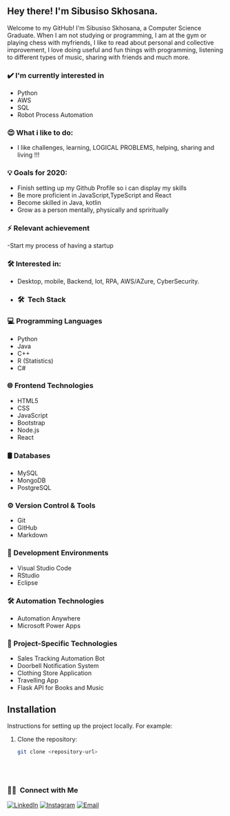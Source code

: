 <h2> Hey there! I'm Sibusiso Skhosana.</h2>

Welcome to my GitHub! I'm Sibusiso Skhosana, a Computer Science Graduate. When I am not studying or programming, I am at the gym or playing chess with myfriends, I like to read about personal and collective improvement, I love doing useful and fun things with programming, listening to different types of music, sharing with friends and much more.

### ✔️ I'm currently interested in
- Python 
- AWS
- SQL
- Robot Process Automation

### 😍 What i like to do:
- I like challenges, learning, LOGICAL PROBLEMS, helping, sharing and living !!!

### 💡 Goals for 2020:
- Finish setting up my Github Profile so i can display my skills
- Be more proficient in JavaScript,TypeScript and React
- Become skilled in Java, kotlin
- Grow as a person mentally, physically and spriritually

### ⚡ Relevant achievement
-Start my process of having a startup

### 🛠 Interested in:
- Desktop, mobile, Backend, Iot, RPA, AWS/AZure, CyberSecurity.

- <h3> 🛠 &nbsp;Tech Stack</h3>


### 💻 Programming Languages
- Python
- Java
- C++
- R (Statistics)
- C#

### 🌐 Frontend Technologies
- HTML5
- CSS
- JavaScript
- Bootstrap
- Node.js
- React

### 🛢 Databases
- MySQL
- MongoDB
- PostgreSQL

### ⚙️ Version Control & Tools
- Git
- GitHub
- Markdown

### 🔧 Development Environments
- Visual Studio Code
- RStudio
- Eclipse

### 🛠 Automation Technologies
- Automation Anywhere
- Microsoft Power Apps

### 🚀 Project-Specific Technologies
- Sales Tracking Automation Bot
- Doorbell Notification System
- Clothing Store Application
- Travelling App
- Flask API for Books and Music

## Installation
Instructions for setting up the project locally. For example:
1. Clone the repository:
   ```bash
   git clone <repository-url>


<br/>

<br/>

<h3> 🤝🏻 &nbsp;Connect with Me </h3>

<p align="center">

<a href="https://www.linkedin.com/in/sibusiso-goodwell-skhosana-445185250/"><img alt="LinkedIn" src="https://img.shields.io/badge/LinkedIn-Sibusiso%20Skhosana%20-blue?style=flat-square&logo=linkedin"></a>
<a href="https://www.instagram.com/goodwell_sibusiso/"><img alt="Instagram" src="https://img.shields.io/badge/Instagram-sibusiso__-blue?style=flat-square&logo=instagram"></a>
<a href="mailto:sibusisogoodwill871@gmail.com"><img alt="Email" src="https://img.shields.io/badge/Email-sibusisogoodwill871@gmail.com-blue?style=flat-square&logo=gmail"></a>
</p>

